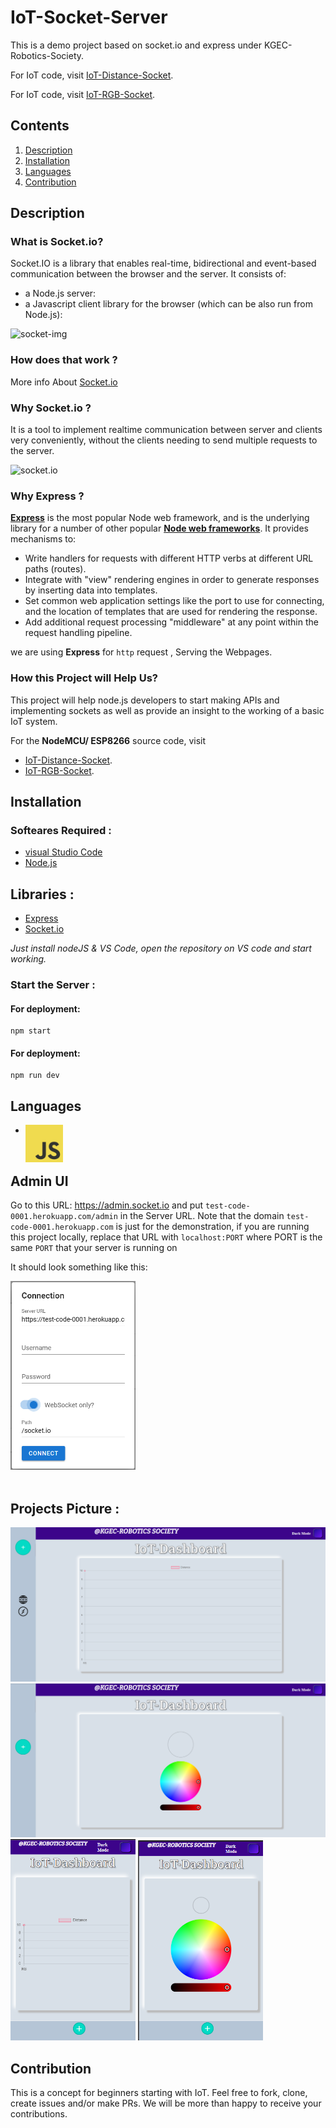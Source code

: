# **IoT-Socket-Server**
This is a demo project based on socket.io and express under KGEC-Robotics-Society.

For IoT code, visit [IoT-Distance-Socket](https://github.com/PSR0001/IoT-Distance-Socket). 

For IoT code, visit [IoT-RGB-Socket](https://github.com/PSR0001/IoT-RGB-Socket).


## **Contents**
1. [Description](#description)
0. [Installation](#installation)
0. [Languages](#languages)
0. [Contribution](#contribution)

## **Description**

### **What is Socket.io?**
 
 Socket.IO is a library that enables real-time, bidirectional and event-based communication between the browser and the server. It consists of:

 - a Node.js server:
 - a Javascript client library for the browser (which can be also run from Node.js):

![socket-img](https://socket.io/images/bidirectional-communication.png)

### **How does that work ?**
 More info About [Socket.io](https://socket.io/docs/v4/) 


### **Why Socket.io ?**
It is a tool to implement realtime communication between server and clients very conveniently, without the clients needing to send multiple requests to the server.

 <img alt="socket.io" width="600px" src="https://miro.medium.com/max/1400/0*xBLcbcD2-YfIQtg8.jpg" /> 

### **Why Express ?**
[**Express**](https://expressjs.com/) is the most popular Node web framework, and is the underlying library for a number of other popular [**Node web frameworks**](https://expressjs.com/en/resources/frameworks.html). It provides mechanisms to:

- Write handlers for requests with different HTTP verbs at different URL paths (routes).
- Integrate with "view" rendering engines in order to generate responses by inserting data into templates.
- Set common web application settings like the port to use for connecting, and the location of templates that are used for rendering the response.
- Add additional request processing "middleware" at any point within the request handling pipeline.

we are using **Express** for ```http``` request , Serving the Webpages.

### How this Project will Help Us?
This project will help node.js developers to start making APIs and implementing sockets as well as provide an insight to the working of a basic IoT system.

For the **NodeMCU/ ESP8266** source code, visit 

- [IoT-Distance-Socket](https://github.com/PSR0001/IoT-Distance-Socket). 
- [IoT-RGB-Socket](https://github.com/PSR0001/IoT-RGB-Socket).

## **Installation**
   ### Softeares Required :
   * [visual Studio Code](https://code.visualstudio.com/download)
   * [Node.js](https://nodejs.org/en/)

## **Libraries :**
 
 * [Express](https://expressjs.com/en/starter/hello-world.html)
 * [Socket.io](https://socket.io/docs/v4/)

_Just install nodeJS & VS Code, open the repository on VS code and start working._

### Start the Server :
#### For deployment:
```
npm start
```
#### For deployment:
```
npm run dev
```

## **Languages**

- <img align="left" alt="C plus plus" width="60px" src="https://raw.githubusercontent.com/github/explore/80688e429a7d4ef2fca1e82350fe8e3517d3494d/topics/javascript/javascript.png" />
<br>


## **Admin UI**
Go to this URL: https://admin.socket.io and put ```test-code-0001.herokuapp.com/admin``` in the Server URL. Note that the domain ```test-code-0001.herokuapp.com``` is just for the demonstration, if you are running this project locally, replace that URL with ```localhost:PORT``` where PORT is the same ```PORT``` that your server is running on

It should look something like this:

<img alt="Admin UI" src="./images/Admin_UI.png" width="200px"/>
<!-- ![Admin UI](C:\Users\91974\Pictures\TECH PEEKS WEEK 07\Admin_UI.png) -->
<br>
<br>

## **Projects Picture :**

<img alt="Laptop-Distance" src="./images/iot1.png" />
<img alt="Laptop-RGB" src="./images/iot3.png" />

<br>
<img alt="Phone_Distance" src="./images/iot4.png" width="200px"/> <img alt="Phone-RGB" src="./images/iot5.png" width="200px"/>

<br>

## **Contribution**
This is a concept for beginners starting with IoT. Feel free to fork, clone, create issues and/or make PRs. We will be more than happy to receive your contributions.






